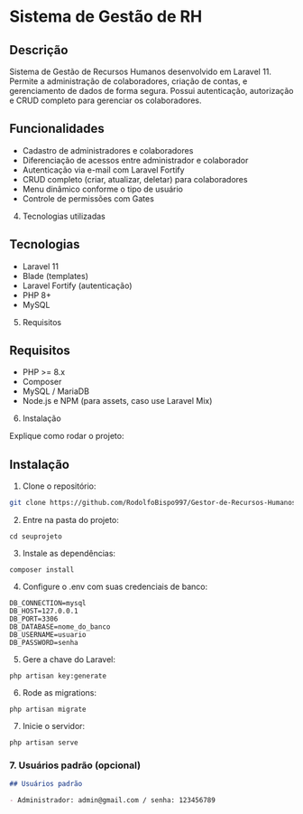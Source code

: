 # Sistema de Gestão de RH

## Descrição

Sistema de Gestão de Recursos Humanos desenvolvido em Laravel 11. 
Permite a administração de colaboradores, criação de contas, e gerenciamento de dados de forma segura. 
Possui autenticação, autorização e CRUD completo para gerenciar os colaboradores.


## Funcionalidades

- Cadastro de administradores e colaboradores
- Diferenciação de acessos entre administrador e colaborador
- Autenticação via e-mail com Laravel Fortify
- CRUD completo (criar, atualizar, deletar) para colaboradores
- Menu dinâmico conforme o tipo de usuário
- Controle de permissões com Gates

4. Tecnologias utilizadas
## Tecnologias

- Laravel 11
- Blade (templates)
- Laravel Fortify (autenticação)
- PHP 8+
- MySQL

5. Requisitos
## Requisitos

- PHP >= 8.x
- Composer
- MySQL / MariaDB
- Node.js e NPM (para assets, caso use Laravel Mix)

6. Instalação

Explique como rodar o projeto:

## Instalação

1. Clone o repositório:
```bash
git clone https://github.com/RodolfoBispo997/Gestor-de-Recursos-Humanos.git
```
2. Entre na pasta do projeto:

``` 
cd seuprojeto
```

3. Instale as dependências:
```
composer install
```

4. Configure o .env com suas credenciais de banco:

```
DB_CONNECTION=mysql
DB_HOST=127.0.0.1
DB_PORT=3306
DB_DATABASE=nome_do_banco
DB_USERNAME=usuario
DB_PASSWORD=senha
```

5. Gere a chave do Laravel:
```
php artisan key:generate
```
6. Rode as migrations:
```
php artisan migrate
```
7. Inicie o servidor:
```
php artisan serve
```
### 7. **Usuários padrão (opcional)**
```markdown
## Usuários padrão

- Administrador: admin@gmail.com / senha: 123456789



